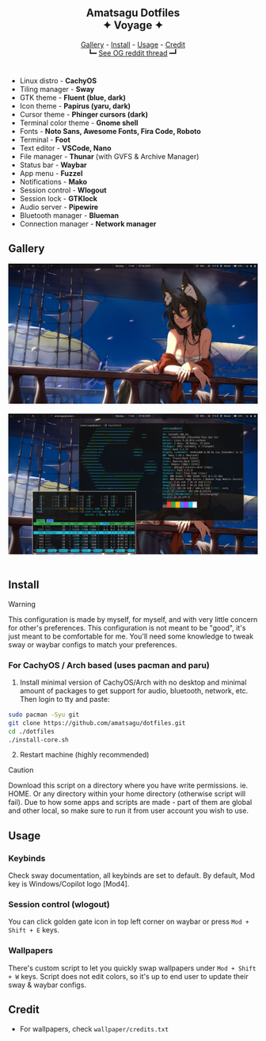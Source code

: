 <h2 align=center>Amatsagu Dotfiles<br>✦ Voyage ✦</h2>

<div align="center">
<a href="#gallery">Gallery</a> - <a href="#install">Install</a> - <a href="#usage">Usage</a> - <a href="#credit">Credit</a>
<br>
┗━ <a href="https://www.reddit.com/r/unixporn/comments/1d9r6a8/sway_like_falling_petals_and_flowing_water/">See OG reddit thread</a> ━┛
</div>

<h1></h1>

- Linux distro - **CachyOS**
- Tiling manager - **Sway**
- GTK theme - **Fluent (blue, dark)**
- Icon theme - **Papirus (yaru, dark)**
- Cursor theme - **Phinger cursors (dark)**
- Terminal color theme - **Gnome shell**
- Fonts - **Noto Sans, Awesome Fonts, Fira Code, Roboto**
- Terminal - **Foot**
- Text editor - **VSCode, Nano**
- File manager - **Thunar** (with GVFS & Archive Manager)
- Status bar - **Waybar**
- App menu - **Fuzzel**
- Notifications - **Mako**
- Session control - **Wlogout**
- Session lock - **GTKlock**
- Audio server - **Pipewire**
- Bluetooth manager - **Blueman**
- Connection manager - **Network manager**

## Gallery
![clear view](.github/1.png)
<br><br>
![floating view](.github/2.png)
<br><br>

## Install

> [!WARNING]
> This configuration is made by myself, for myself, and with very little concern for other's preferences. This configuration is not meant to be "good", it's just meant to be comfortable for me. You'll need some knowledge to tweak sway or waybar configs to match your preferences.

### For CachyOS / Arch based (uses pacman and paru)
1. Install minimal version of CachyOS/Arch with no desktop and minimal amount of packages to get support for audio, bluetooth, network, etc. Then login to tty and paste:
```sh
sudo pacman -Syu git
git clone https://github.com/amatsagu/dotfiles.git
cd ./dotfiles
./install-core.sh
```
2. Restart machine (highly recommended)

> [!CAUTION] 
> Download this script on a directory where you have write permissions. ie. HOME. Or any directory within your home directory (otherwise script will fail). Due to how some apps and scripts are made - part of them are global and other local, so make sure to run it from user account you wish to use.

## Usage

### Keybinds
Check sway documentation, all keybinds are set to default. By default, Mod key is Windows/Copilot logo [Mod4].

### Session control (wlogout)
You can click golden gate icon in top left corner on waybar or press `Mod + Shift + E` keys.

### Wallpapers
There's custom script to let you quickly swap wallpapers under `Mod + Shift + W` keys. Script does not edit colors, so it's up to end user to update their sway & waybar configs.

## Credit
- For wallpapers, check `wallpaper/credits.txt`